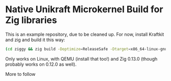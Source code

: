 Native Unikraft Microkernel Build for Zig libraries
===================================================

This is an example repository, due to be cleaned up. For now, install Kraftkit
and zig and build it this way:

```sh
(cd ziggy && zig build -Doptimize=ReleaseSafe -Dtarget=x86_64-linux-gnu.2.13 -Dcpu=baseline) && cp ziggy/zig-out/lib/libziggy.a . &&  kraft build --plat qemu --arch x86_64 --log-level debug --log-type basic && kraft run --plat qemu --arch x86_64
```

Only works on Linux, with QEMU (install that too!) and Zig 0.13.0 (though probably
works on 0.12.0 as well).

More to follow
